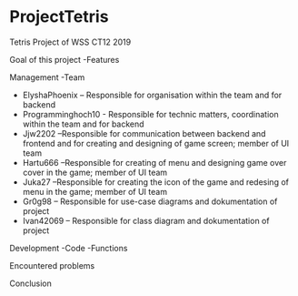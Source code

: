 # ProjectTetris
Tetris Project of WSS CT12 2019


Goal of this project
-Features 

Management
-Team

* ElyshaPhoenix – Responsible for organisation within the team and for backend
* Programminghoch10  - Responsible for technic matters, coordination within the team and for backend
* Jjw2202 –Responsible for communication between backend and frontend and for creating and designing of game screen; member of UI team
* Hartu666 –Responsible for creating of menu and designing game over cover in the game; member of UI team
* Juka27 –Responsible for creating the icon of the game and redesing of menu in the game; member of UI team
* Gr0g98 – Responsible for use-case diagrams and dokumentation of project 
* Ivan42069 – Responsible for class diagram and dokumentation of project


Development
-Code
-Functions

Encountered problems

Conclusion
